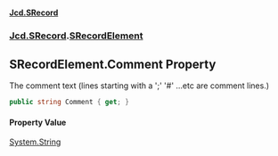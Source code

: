 #### [Jcd.SRecord](index.md 'index')
### [Jcd.SRecord](Jcd.SRecord.md 'Jcd.SRecord').[SRecordElement](Jcd.SRecord.SRecordElement.md 'Jcd.SRecord.SRecordElement')

## SRecordElement.Comment Property

The comment text (lines starting with a ';' '#' ...etc are comment lines.)

```csharp
public string Comment { get; }
```

#### Property Value
[System.String](https://docs.microsoft.com/en-us/dotnet/api/System.String 'System.String')